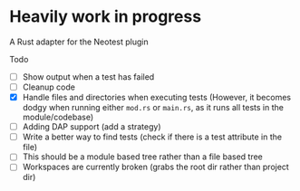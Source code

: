 # Heavily work in progress

A Rust adapter for the Neotest plugin

Todo
- [ ] Show output when a test has failed
- [ ] Cleanup code 
- [x] Handle files and directories when executing tests (However, it becomes dodgy when running either `mod.rs` or `main.rs`, as it runs all tests in the module/codebase)
- [ ] Adding DAP support (add a strategy)
- [ ] Write a better way to find tests (check if there is a test attribute in the file)
- [ ] This should be a module based tree rather than a file based tree
- [ ] Workspaces are currently broken (grabs the root dir rather than project dir)
